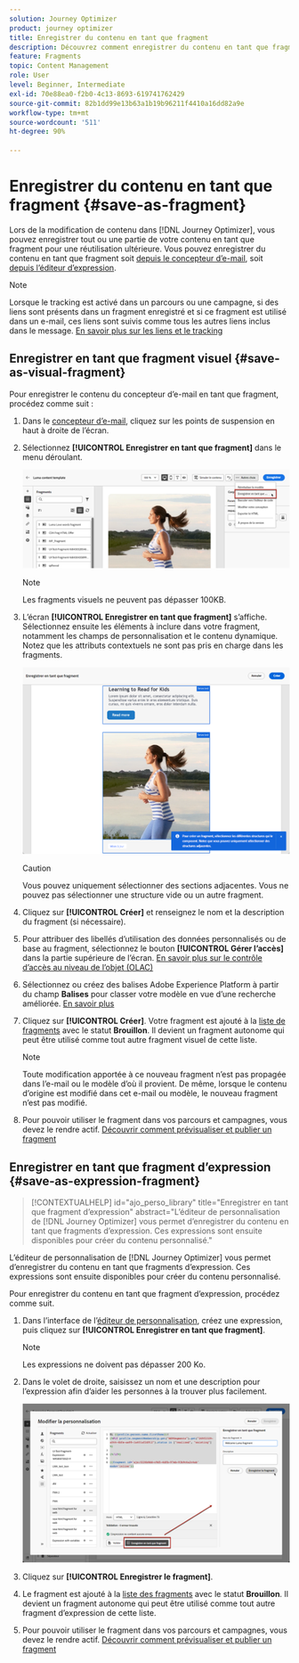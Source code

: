 ```yaml
---
solution: Journey Optimizer
product: journey optimizer
title: Enregistrer du contenu en tant que fragment
description: Découvrez comment enregistrer du contenu en tant que fragments pour réutiliser du contenu dans des campagnes et des parcours Journey Optimizer.
feature: Fragments
topic: Content Management
role: User
level: Beginner, Intermediate
exl-id: 70e88ea0-f2b0-4c13-8693-619741762429
source-git-commit: 82b1dd99e13b63a1b19b96211f4410a16dd82a9e
workflow-type: tm+mt
source-wordcount: '511'
ht-degree: 90%

---
```


# Enregistrer du contenu en tant que fragment {#save-as-fragment}

Lors de la modification de contenu dans [!DNL Journey Optimizer], vous pouvez enregistrer tout ou une partie de votre contenu en tant que fragment pour une réutilisation ultérieure. Vous pouvez enregistrer du contenu en tant que fragment soit [depuis le concepteur d’e-mail](#save-as-visual-fragment), soit [depuis l’éditeur d’expression](#save-as-expression-fragment).

>[!NOTE]
>
>Lorsque le tracking est activé dans un parcours ou une campagne, si des liens sont présents dans un fragment enregistré et si ce fragment est utilisé dans un e-mail, ces liens sont suivis comme tous les autres liens inclus dans le message. [En savoir plus sur les liens et le tracking](../email/message-tracking.md)

## Enregistrer en tant que fragment visuel {#save-as-visual-fragment}

Pour enregistrer le contenu du concepteur d’e-mail en tant que fragment, procédez comme suit :

1. Dans le [concepteur d’e-mail](../email/get-started-email-design.md), cliquez sur les points de suspension en haut à droite de l’écran.

1. Sélectionnez **[!UICONTROL Enregistrer en tant que fragment]** dans le menu déroulant.

   ![](assets/fragment-save-as.png)

   >[!NOTE]
   >
   >Les fragments visuels ne peuvent pas dépasser 100KB.

1. L’écran **[!UICONTROL Enregistrer en tant que fragment]** s’affiche. Sélectionnez ensuite les éléments à inclure dans votre fragment, notamment les champs de personnalisation et le contenu dynamique. Notez que les attributs contextuels ne sont pas pris en charge dans les fragments.

   ![](assets/fragment-save-as-screen.png)

   >[!CAUTION]
   >
   >Vous pouvez uniquement sélectionner des sections adjacentes. Vous ne pouvez pas sélectionner une structure vide ou un autre fragment.

1. Cliquez sur **[!UICONTROL Créer]** et renseignez le nom et la description du fragment (si nécessaire).

1. Pour attribuer des libellés d’utilisation des données personnalisés ou de base au fragment, sélectionnez le bouton **[!UICONTROL Gérer l’accès]** dans la partie supérieure de l’écran. [En savoir plus sur le contrôle d’accès au niveau de l’objet (OLAC)](../administration/object-based-access.md)

1. Sélectionnez ou créez des balises Adobe Experience Platform à partir du champ **Balises** pour classer votre modèle en vue d’une recherche améliorée. [En savoir plus](../start/search-filter-categorize.md#tags)

1. Cliquez sur **[!UICONTROL Créer]**. Votre fragment est ajouté à la [liste de fragments](#access-manage-fragments) avec le statut **Brouillon**. Il devient un fragment autonome qui peut être utilisé comme tout autre fragment visuel de cette liste.

   >[!NOTE]
   >
   >Toute modification apportée à ce nouveau fragment n’est pas propagée dans l’e-mail ou le modèle d’où il provient. De même, lorsque le contenu d’origine est modifié dans cet e-mail ou modèle, le nouveau fragment n’est pas modifié.

1. Pour pouvoir utiliser le fragment dans vos parcours et campagnes, vous devez le rendre actif. [Découvrir comment prévisualiser et publier un fragment](../content-management/create-fragments.md#publish)

## Enregistrer en tant que fragment d’expression {#save-as-expression-fragment}

>[!CONTEXTUALHELP]
>id="ajo_perso_library"
>title="Enregistrer en tant que fragment d’expression"
>abstract="L’éditeur de personnalisation de [!DNL Journey Optimizer] vous permet d’enregistrer du contenu en tant que fragments d’expression. Ces expressions sont ensuite disponibles pour créer du contenu personnalisé."

L’éditeur de personnalisation de [!DNL Journey Optimizer] vous permet d’enregistrer du contenu en tant que fragments d’expression. Ces expressions sont ensuite disponibles pour créer du contenu personnalisé.

Pour enregistrer du contenu en tant que fragment d’expression, procédez comme suit.

1. Dans l’interface de l’[éditeur de personnalisation](../personalization/personalization-build-expressions.md), créez une expression, puis cliquez sur **[!UICONTROL Enregistrer en tant que fragment]**.

   >[!NOTE]
   >
   >Les expressions ne doivent pas dépasser 200 Ko.

1. Dans le volet de droite, saisissez un nom et une description pour l’expression afin d’aider les personnes à la trouver plus facilement.

   ![](assets/expression-fragment-save-as.png)

1. Cliquez sur **[!UICONTROL Enregistrer le fragment]**.

   <!--An expression fragment cannot be nested inside another fragment.-->

1. Le fragment est ajouté à la [liste des fragments](#access-manage-fragments) avec le statut **Brouillon**. Il devient un fragment autonome qui peut être utilisé comme tout autre fragment d’expression de cette liste.

1. Pour pouvoir utiliser le fragment dans vos parcours et campagnes, vous devez le rendre actif. [Découvrir comment prévisualiser et publier un fragment](../content-management/create-fragments.md#publish)
